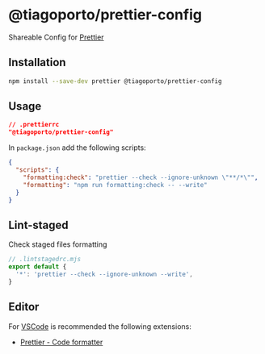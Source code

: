 # @tiagoporto/prettier-config

Shareable Config for [Prettier](https://prettier.io)

## Installation

```bash
npm install --save-dev prettier @tiagoporto/prettier-config
```

## Usage

```json
// .prettierrc
"@tiagoporto/prettier-config"
```

In `package.json` add the following scripts:

```json
{
  "scripts": {
    "formatting:check": "prettier --check --ignore-unknown \"**/*\"",
    "formatting": "npm run formatting:check -- --write"
  }
}
```

## Lint-staged

Check staged files formatting

```mjs
// .lintstagedrc.mjs
export default {
  '*': 'prettier --check --ignore-unknown --write',
}
```

## Editor

For [VSCode](https://code.visualstudio.com) is recommended the following extensions:

- [Prettier - Code formatter](https://marketplace.visualstudio.com/items?itemName=esbenp.prettier-vscode)
